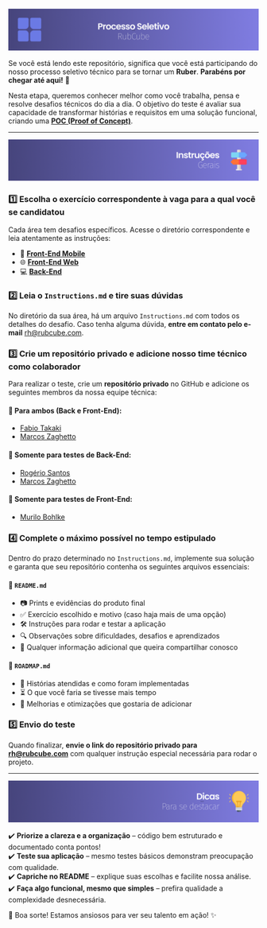 ![](./assets//readme-processo-seletivo.png)

Se você está lendo este repositório, significa que você está participando do nosso processo seletivo técnico para se tornar um **Ruber**.
**Parabéns por chegar até aqui!** 🎉 

Nesta etapa, queremos conhecer melhor como você trabalha, pensa e resolve desafios técnicos do dia a dia. O objetivo do teste é avaliar sua capacidade de transformar histórias e requisitos em uma solução funcional, criando uma **[POC (Proof of Concept)](https://en.wikipedia.org/wiki/Proof_of_concept)**.  

---

![](./assets/readme-instrucoes-gerais.png)

### 1️⃣ Escolha o exercício correspondente à vaga para a qual você se candidatou  

Cada área tem desafios específicos. Acesse o diretório correspondente e leia atentamente as instruções:  

- 📲 **[Front-End Mobile](https://github.com/rubcube/hiring-exercises/blob/master/frontend-mobile/Instructions.md)**  
- 🌐 **[Front-End Web](https://github.com/rubcube/hiring-exercises/blob/master/frontend-web/Instructions.md)**  
- 💻 **[Back-End](https://github.com/rubcube/hiring-exercises/blob/master/backend/Instructions.md)**  

### 2️⃣ Leia o `Instructions.md` e tire suas dúvidas  

No diretório da sua área, há um arquivo `Instructions.md` com todos os detalhes do desafio. Caso tenha alguma dúvida, **entre em contato pelo e-mail** [rh@rubcube.com](mailto:rh@rubcube.com).  

### 3️⃣ Crie um repositório privado e adicione nosso time técnico como colaborador  

Para realizar o teste, crie um **repositório privado** no GitHub e adicione os seguintes membros da nossa equipe técnica:  

#### 🔹 Para ambos (Back e Front-End):  
- [Fabio Takaki](https://github.com/fabiotakaki)  
- [Marcos Zaghetto](https://github.com/zaghettorub)  

#### 🔹 Somente para testes de Back-End:  
- [Rogério Santos](https://github.com/santos-rogerio)  
- [Marcos Zaghetto](https://github.com/zaghettorub)  

#### 🔹 Somente para testes de Front-End:  
- [Murilo Bohlke](https://github.com/murilobohlke)  

### 4️⃣ Complete o máximo possível no tempo estipulado  

Dentro do prazo determinado no `Instructions.md`, implemente sua solução e garanta que seu repositório contenha os seguintes arquivos essenciais:  

#### 📌 `README.md`  
- 📷 Prints e evidências do produto final  
- ✅ Exercício escolhido e motivo (caso haja mais de uma opção)  
- 🛠️ Instruções para rodar e testar a aplicação  
- 🔍 Observações sobre dificuldades, desafios e aprendizados  
- 💬 Qualquer informação adicional que queira compartilhar conosco  

#### 📌 `ROADMAP.md`  
- 📌 Histórias atendidas e como foram implementadas  
- ⏳ O que você faria se tivesse mais tempo  
- 🚀 Melhorias e otimizações que gostaria de adicionar  

### 5️⃣ Envio do teste  

Quando finalizar, **envie o link do repositório privado para [rh@rubcube.com](mailto:rh@rubcube.com)** com qualquer instrução especial necessária para rodar o projeto.  

---

![](./assets/readme-dicas.png) 

✔️ **Priorize a clareza e a organização** – código bem estruturado e documentado conta pontos!  
✔️ **Teste sua aplicação** – mesmo testes básicos demonstram preocupação com qualidade.  
✔️ **Capriche no README** – explique suas escolhas e facilite nossa análise.  
✔️ **Faça algo funcional, mesmo que simples** – prefira qualidade a complexidade desnecessária.  

🚀 Boa sorte! Estamos ansiosos para ver seu talento em ação! ✨